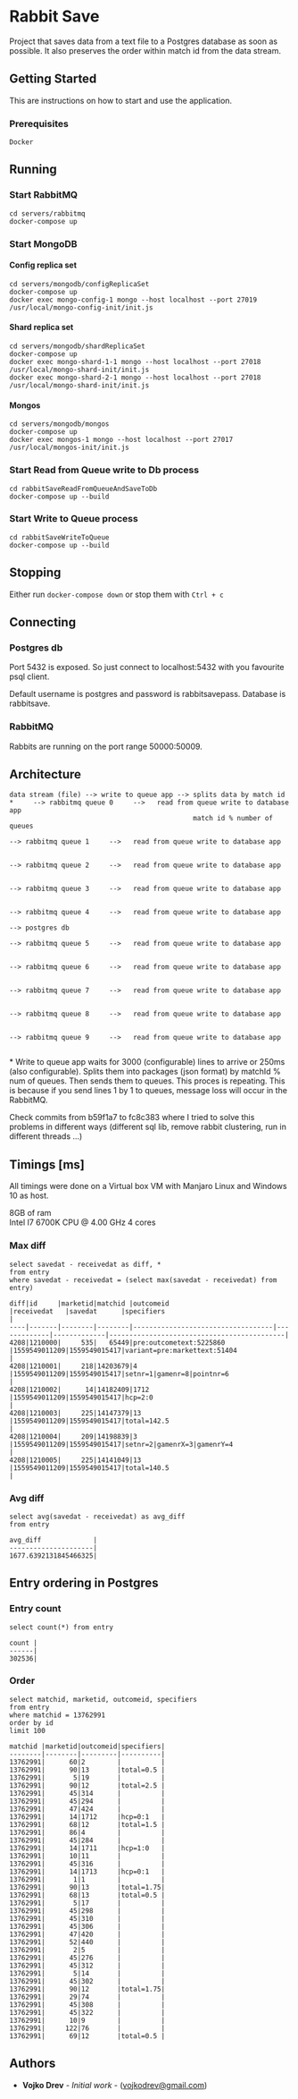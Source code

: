 # Rabbit Save

Project that saves data from a text file to a Postgres database as soon as possible. It also preserves the order within match id from the data stream.

## Getting Started

This are instructions on how to start and use the application.

### Prerequisites

```
Docker
```

## Running

### Start RabbitMQ

```
cd servers/rabbitmq
docker-compose up
```

### Start MongoDB

#### Config replica set

```
cd servers/mongodb/configReplicaSet
docker-compose up
docker exec mongo-config-1 mongo --host localhost --port 27019 /usr/local/mongo-config-init/init.js
```

#### Shard replica set

```
cd servers/mongodb/shardReplicaSet
docker-compose up
docker exec mongo-shard-1-1 mongo --host localhost --port 27018 /usr/local/mongo-shard-init/init.js
docker exec mongo-shard-2-1 mongo --host localhost --port 27018 /usr/local/mongo-shard-init/init.js
```

#### Mongos

```
cd servers/mongodb/mongos
docker-compose up
docker exec mongos-1 mongo --host localhost --port 27017 /usr/local/mongos-init/init.js
```

### Start Read from Queue write to Db process

```
cd rabbitSaveReadFromQueueAndSaveToDb
docker-compose up --build
```

### Start Write to Queue process

```
cd rabbitSaveWriteToQueue
docker-compose up --build
```

## Stopping

Either run `docker-compose down` or stop them with `Ctrl + c`

## Connecting

### Postgres db

Port 5432 is exposed. So just connect to localhost:5432 with you favourite psql client.

Default username is postgres and password is rabbitsavepass. Database is rabbitsave.

### RabbitMQ

Rabbits are running on the port range 50000:50009.

## Architecture

```
data stream (file) --> write to queue app --> splits data by match id *     --> rabbitmq queue 0     -->   read from queue write to database app
                                              match id % number of queues   
                                                                            --> rabbitmq queue 1     -->   read from queue write to database app
                                          
                                                                            --> rabbitmq queue 2     -->   read from queue write to database app

                                                                            --> rabbitmq queue 3     -->   read from queue write to database app

                                                                            --> rabbitmq queue 4     -->   read from queue write to database app
                                                                                                                                                        --> postgres db
                                                                            --> rabbitmq queue 5     -->   read from queue write to database app

                                                                            --> rabbitmq queue 6     -->   read from queue write to database app

                                                                            --> rabbitmq queue 7     -->   read from queue write to database app

                                                                            --> rabbitmq queue 8     -->   read from queue write to database app

                                                                            --> rabbitmq queue 9     -->   read from queue write to database app
                                                                            
```

&ast; Write to queue app waits for 3000 (configurable) lines to arrive or 250ms (also configurable). Splits them into packages (json format) by matchId % num of queues. Then sends them to queues. This proces is repeating. This is because if you send lines 1 by 1 to queues, message loss will occur in the RabbitMQ.

Check commits from b59f1a7 to fc8c383 where I tried to solve this problems in different ways (different sql lib, remove rabbit clustering, run in different threads ...)

## Timings [ms]

All timings were done on a Virtual box VM with Manjaro Linux and Windows 10 as host.

8GB of ram\
Intel I7 6700K CPU @ 4.00 GHz 4 cores


### Max diff

```
select savedat - receivedat as diff, *
from entry
where savedat - receivedat = (select max(savedat - receivedat) from entry)
```

```
diff|id     |marketid|matchid |outcomeid                          |receivedat   |savedat      |specifiers                                  |
----|-------|--------|--------|-----------------------------------|-------------|-------------|--------------------------------------------|
4208|1210000|     535|   65449|pre:outcometext:5225860            |1559549011209|1559549015417|variant=pre:markettext:51404                |
4208|1210001|     218|14203679|4                                  |1559549011209|1559549015417|setnr=1|gamenr=8|pointnr=6                  |
4208|1210002|      14|14182409|1712                               |1559549011209|1559549015417|hcp=2:0                                     |
4208|1210003|     225|14147379|13                                 |1559549011209|1559549015417|total=142.5                                 |
4208|1210004|     209|14198839|3                                  |1559549011209|1559549015417|setnr=2|gamenrX=3|gamenrY=4                 |
4208|1210005|     225|14141049|13                                 |1559549011209|1559549015417|total=140.5                                 |
```

### Avg diff

```
select avg(savedat - receivedat) as avg_diff
from entry
```

```
avg_diff             |
---------------------|
1677.6392131845466325|
```

## Entry ordering in Postgres

### Entry count

```
select count(*) from entry
```

```
count |
------|
302536|
```

### Order

```
select matchid, marketid, outcomeid, specifiers
from entry
where matchid = 13762991
order by id
limit 100
```

```
matchid |marketid|outcomeid|specifiers|
--------|--------|---------|----------|
13762991|      60|2        |          |
13762991|      90|13       |total=0.5 |
13762991|       5|19       |          |
13762991|      90|12       |total=2.5 |
13762991|      45|314      |          |
13762991|      45|294      |          |
13762991|      47|424      |          |
13762991|      14|1712     |hcp=0:1   |
13762991|      68|12       |total=1.5 |
13762991|      86|4        |          |
13762991|      45|284      |          |
13762991|      14|1711     |hcp=1:0   |
13762991|      10|11       |          |
13762991|      45|316      |          |
13762991|      14|1713     |hcp=0:1   |
13762991|       1|1        |          |
13762991|      90|13       |total=1.75|
13762991|      68|13       |total=0.5 |
13762991|       5|17       |          |
13762991|      45|298      |          |
13762991|      45|310      |          |
13762991|      45|306      |          |
13762991|      47|420      |          |
13762991|      52|440      |          |
13762991|       2|5        |          |
13762991|      45|276      |          |
13762991|      45|312      |          |
13762991|       5|14       |          |
13762991|      45|302      |          |
13762991|      90|12       |total=1.75|
13762991|      29|74       |          |
13762991|      45|308      |          |
13762991|      45|322      |          |
13762991|      10|9        |          |
13762991|     122|76       |          |
13762991|      69|12       |total=0.5 |
```

## Authors

* **Vojko Drev** - *Initial work* - (vojkodrev@gmail.com)
